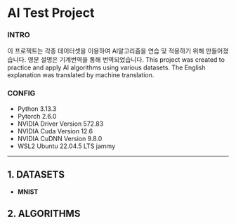 # AI Test Project

### INTRO

이 프로젝트는 각종 데이터셋을 이용하여 AI알고리즘을 연습 및 적용하기 위해 만들어졌습니다.
영문 설명은 기계번역을 통해 번역되었습니다.
This project was created to practice and apply AI algorithms using various datasets.
The English explanation was translated by machine translation.

### CONFIG
- Python 3.13.3
- Pytorch 2.6.0
- NVIDIA Driver Version 572.83
- NVIDIA Cuda Version 12.6
- NVIDIA CuDNN Version 9.8.0
- WSL2 Ubuntu 22.04.5 LTS jammy
---
## 1. DATASETS
- **MNIST**
## 2. ALGORITHMS
